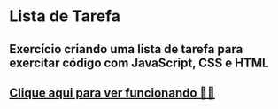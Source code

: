# Lista de Tarefa

## Exercício criando uma lista de tarefa para exercitar código com JavaScript, CSS e HTML

## [Clique aqui para ver funcionando 👨‍💻 ](https://eu-jompa.github.io/Lista-de-Tarefa/) 

    